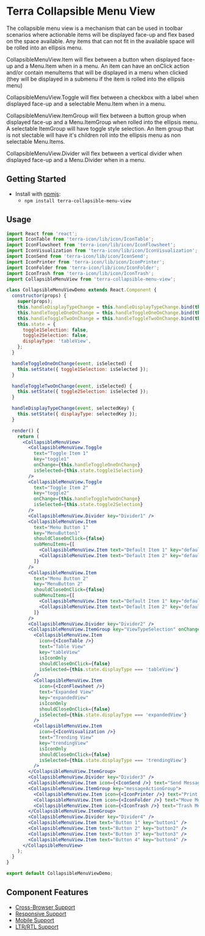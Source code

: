 # Terra Collapsible Menu View

The collapsible menu view is a mechanism that can be used in toolbar scenarios where actionable items will be displayed face-up and flex based on the space available. Any items that can not fit in the available space will be rolled into an ellipsis menu.

CollapsibleMenuView.Item will flex between a button when displayed face-up and a Menu.Item when in a menu. An item can have an onClick action and/or contain menuItems that will be displayed in a menu when clicked (they will be displayed in a submenu if the item is rolled into the ellipsis menu)

CollapsibleMenuView.Toggle will flex between a checkbox with a label when displayed face-up and a selectable Menu.Item when in a menu.

CollapsibleMenuView.ItemGroup will flex between a button group when displayed face-up and a Menu.ItemGroup when rolled into the ellipsis menu. A selectable ItemGroup will have toggle style selection. An Item group that is not slectable will have it's children roll into the ellipsis menu as non selectable Menu.Items.

CollapsibleMenuView.Divider will flex between a vertical divider when displayed face-up and a Menu.Divider when in a menu.

## Getting Started

- Install with [npmjs](https://www.npmjs.com):
  - `npm install terra-collapsible-menu-view`

## Usage

```jsx
import React from 'react';
import IconTable from 'terra-icon/lib/icon/IconTable';
import IconFlowsheet from 'terra-icon/lib/icon/IconFlowsheet';
import IconVisualization from 'terra-icon/lib/icon/IconVisualization';
import IconSend from 'terra-icon/lib/icon/IconSend';
import IconPrinter from 'terra-icon/lib/icon/IconPrinter';
import IconFolder from 'terra-icon/lib/icon/IconFolder';
import IconTrash from 'terra-icon/lib/icon/IconTrash';
import CollapsibleMenuView from 'terra-collapsible-menu-view';

class CollapsibleMenuViewDemo extends React.Component {
  constructor(props) {
    super(props);
    this.handleDisplayTypeChange = this.handleDisplayTypeChange.bind(this);
    this.handleToggleOneOnChange = this.handleToggleOneOnChange.bind(this);
    this.handleToggleTwoOnChange = this.handleToggleTwoOnChange.bind(this);
    this.state = {
      toggle1Selection: false,
      toggle2Selection: false,
      displayType: 'tableView',
    };
  }

  handleToggleOneOnChange(event, isSelected) {
    this.setState({ toggle1Selection: isSelected });
  }

  handleToggleTwoOnChange(event, isSelected) {
    this.setState({ toggle2Selection: isSelected });
  }

  handleDisplayTypeChange(event, selectedKey) {
    this.setState({ displayType: selectedKey });
  }

  render() {
    return (
      <CollapsibleMenuView>
        <CollapsibleMenuView.Toggle
          text="Toggle Item 1"
          key="toggle1"
          onChange={this.handleToggleOneOnChange}
          isSelected={this.state.toggle1Selection}
        />
        <CollapsibleMenuView.Toggle
          text="Toggle Item 2"
          key="toggle2"
          onChange={this.handleToggleTwoOnChange}
          isSelected={this.state.toggle2Selection}
        />
        <CollapsibleMenuView.Divider key="Divider1" />
        <CollapsibleMenuView.Item
          text="Menu Button 1"
          key="MenuButton1"
          shouldCloseOnClick={false}
          subMenuItems={[
            <CollapsibleMenuView.Item text="Default Item 1" key="defaultItem1" />,
            <CollapsibleMenuView.Item text="Default Item 2" key="defaultItem2" />,
          ]}
        />
        <CollapsibleMenuView.Item
          text="Menu Button 2"
          key="MenuButton 2"
          shouldCloseOnClick={false}
          subMenuItems={[
            <CollapsibleMenuView.Item text="Default Item 1" key="defaultItem1" />,
            <CollapsibleMenuView.Item text="Default Item 2" key="defaultItem2" />,
          ]}
        />
        <CollapsibleMenuView.Divider key="Divider2" />
        <CollapsibleMenuView.ItemGroup key="ViewTypeSelection" onChange={this.handleDisplayTypeChange}>
          <CollapsibleMenuView.Item
            icon={<IconTable />}
            text="Table View"
            key="tableView"
            isIconOnly
            shouldCloseOnClick={false}
            isSelected={this.state.displayType === 'tableView'}
          />
          <CollapsibleMenuView.Item
            icon={<IconFlowsheet />}
            text="Expanded View"
            key="expandedView"
            isIconOnly
            shouldCloseOnClick={false}
            isSelected={this.state.displayType === 'expandedView'}
          />
          <CollapsibleMenuView.Item
            icon={<IconVisualization />}
            text="Trending View"
            key="trendingView"
            isIconOnly
            shouldCloseOnClick={false}
            isSelected={this.state.displayType === 'trendingView'}
          />
        </CollapsibleMenuView.ItemGroup>
        <CollapsibleMenuView.Divider key="Divider3" />
        <CollapsibleMenuView.Item icon={<IconSend />} text="Send Message" key="send" isIconOnly />
        <CollapsibleMenuView.ItemGroup key="messageActionGroup">
          <CollapsibleMenuView.Item icon={<IconPrinter />} text="Print Message" key="print" isIconOnly />
          <CollapsibleMenuView.Item icon={<IconFolder />} text="Move Message to Folder..." key="move" isIconOnly />
          <CollapsibleMenuView.Item icon={<IconTrash />} text="Trash Message" key="trash" isIconOnly />
        </CollapsibleMenuView.ItemGroup>
        <CollapsibleMenuView.Divider key="Divider4" />
        <CollapsibleMenuView.Item text="Button 1" key="button1" />
        <CollapsibleMenuView.Item text="Button 2" key="button2" />
        <CollapsibleMenuView.Item text="Button 3" key="button3" />
        <CollapsibleMenuView.Item text="Button 4" key="button4" />
      </CollapsibleMenuView>
    );
  }
}

export default CollapsibleMenuViewDemo;
```

## Component Features


 * [Cross-Browser Support](https://github.com/cerner/terra-core/wiki/Component-Features#cross-browser-support)
 * [Responsive Support](https://github.com/cerner/terra-core/wiki/Component-Features#responsive-support)
 * [Mobile Support](https://github.com/cerner/terra-core/wiki/Component-Features#mobile-support)
 * [LTR/RTL Support](https://github.com/cerner/terra-core/wiki/Component-Features#ltr--rtl-support)

